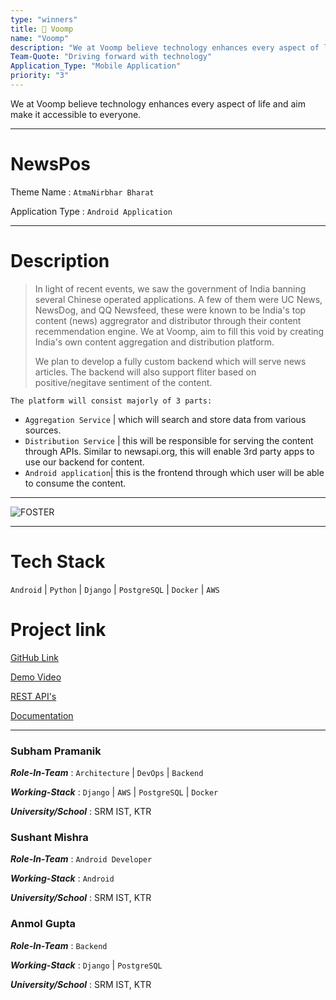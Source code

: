 ```yaml
---
type: "winners"
title: 🥉 Voomp
name: "Voomp"
description: "We at Voomp believe technology enhances every aspect of life and aim make it accessible to everyone."
Team-Quote: "Driving forward with technology"
Application_Type: "Mobile Application"
priority: "3"
---
```


We at Voomp believe technology enhances every aspect of life and aim make it accessible to everyone.

---

# NewsPos

Theme Name :  `AtmaNirbhar Bharat`

Application Type : `Android Application`

---

# Description

> In light of recent events, we saw the government of India banning several Chinese operated applications. A few of them were UC News, NewsDog, and QQ Newsfeed, these were known to be India's top content (news) aggregrator and distributor through their content recemmendation engine. We at Voomp, aim to fill this void by creating India's own content aggregation and distribution platform.
>
> We plan to develop a fully custom backend which will serve news articles. The backend will also support fliter based on positive/negitave sentiment of the content.

`The platform will consist majorly of 3 parts:`

-  `Aggregation Service` | which will search and store data from various sources.
-  `Distribution Service` |  this will be responsible for serving the content through APIs. Similar to newsapi.org, this will enable 3rd party apps to use our backend for content.
-  `Android application`| this is the frontend through which user will be able to consume the content.

---

![FOSTER](https://camo.githubusercontent.com/317dfd3cff194e64cc572d29b167b9d672283228/68747470733a2f2f692e696d6775722e636f6d2f564761427161792e6a7067)

---

# Tech Stack

`Android` | `Python` | `Django` | `PostgreSQL` | `Docker` | `AWS`

# Project link

[GitHub Link](https://github.com/SubhamPramanik/voomp)

[Demo Video](https://drive.google.com/file/d/1lfFNbnTIMi_HxJ0-HyrX7ICiGcC-PRDH/view?usp=sharing)

[REST API's](http://ec2-15-207-58-167.ap-south-1.compute.amazonaws.com/api/articles)

[Documentation](https://github.com/SubhamPramanik/voomp/blob/master/README.md)

---

### Subham Pramanik

_**Role-In-Team**_ : `Architecture` | `DevOps` | `Backend`

_**Working-Stack**_ : `Django` | `AWS` | `PostgreSQL` | `Docker`

_**University/School**_ : SRM IST, KTR

### Sushant Mishra

_**Role-In-Team**_ : `Android Developer`

_**Working-Stack**_ : `Android`

_**University/School**_ : SRM IST, KTR

### Anmol Gupta

_**Role-In-Team**_ : `Backend`

_**Working-Stack**_ : `Django` | `PostgreSQL`

_**University/School**_ : SRM IST, KTR
